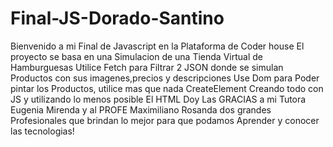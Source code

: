 # Final-JS-Dorado-Santino
Bienvenido a mi Final de Javascript en la Plataforma de Coder house
El proyecto se basa en una Simulacion de una Tienda Virtual de Hamburguesas
Utilice Fetch para Filtrar 2 JSON donde se simulan Productos con sus imagenes,precios y descripciones
Use Dom para Poder pintar los Productos, utilice mas que nada CreateElement Creando todo con JS y utilizando lo menos posible El HTML
Doy Las GRACIAS  a mi Tutora Eugenia Mirenda y al PROFE Maximiliano Rosanda dos grandes Profesionales que brindan lo mejor para que podamos
Aprender y conocer las tecnologias!
